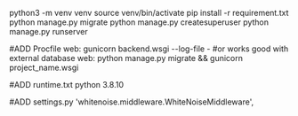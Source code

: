 python3 -m venv venv
source venv/bin/activate
pip install -r requirement.txt
python manage.py migrate
python manage.py createsuperuser
python manage.py runserver


#ADD Procfile
web: gunicorn backend.wsgi --log-file - 
#or works good with external database
web: python manage.py migrate && gunicorn project_name.wsgi


#ADD runtime.txt
python 3.8.10


#ADD settings.py
 'whitenoise.middleware.WhiteNoiseMiddleware',
